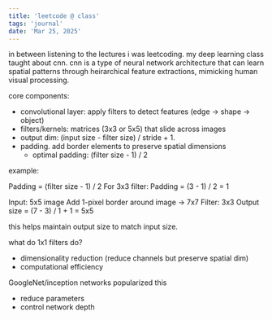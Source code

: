 ```yaml
---
title: 'leetcode @ class'
tags: 'journal'
date: 'Mar 25, 2025'
---
```


in between listening to the lectures i was leetcoding. my deep learning class taught about cnn. cnn is a type of neural network architecture that can learn spatial patterns through heirarchical feature extractions, mimicking human visual processing.

core components:

- convolutional layer: apply filters to detect features (edge -> shape -> object)
- filters/kernels: matrices (3x3 or 5x5) that slide across images
- output dim: (input size - filter size) / stride + 1.
- padding. add border elements to preserve spatial dimensions
  - optimal padding: (filter size - 1) / 2

example:

Padding = (filter size - 1) / 2
For 3x3 filter: Padding = (3 - 1) / 2 = 1

Input: 5x5 image
Add 1-pixel border around image → 7x7
Filter: 3x3
Output size = (7 - 3) / 1 + 1 = 5x5

this helps maintain output size to match input size.

what do 1x1 filters do?

- dimensionality reduction (reduce channels but preserve spatial dim)
- computational efficiency

GoogleNet/inception networks popularized this

- reduce parameters
- control network depth
